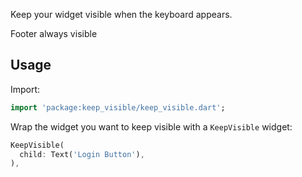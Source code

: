Keep your widget visible when the keyboard appears.

Footer always visible

## Usage

Import:
```dart
import 'package:keep_visible/keep_visible.dart';
```

Wrap the widget you want to keep visible with a `KeepVisible` widget:

```dart
KeepVisible(
  child: Text('Login Button'),
),
```